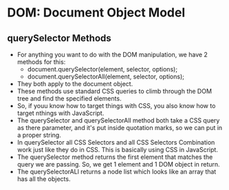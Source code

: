 # DOM: Document Object Model

## querySelector Methods
- For anything you want to do with the DOM manipulation, we have 2 methods for this:
  - document.querySelector(element, selector, options);
  - document.querySelectorAll(element, selector, options);
- They both apply to the document object.
- These methods use standard CSS queries to climb through the DOM tree and find the specified elements.
- So, if youu know how to target things with CSS, you also know how to target nthings with JavaScript.
- The querySelector and querySelectorAll method both take a CSS query as there parameter, and it's put inside quotation marks, so we can put in a proper string.
- In querySelector all CSS Selectors and all CSS Selectors Combination work just like they do in CSS. This is basically using CSS in JavaScript.
- The querySelector method returns the first element that matches the query we are passing. So, we get 1 element and 1 DOM object in return.
- The querySelectorALl returns a node list which looks like an array that has all the objects.
